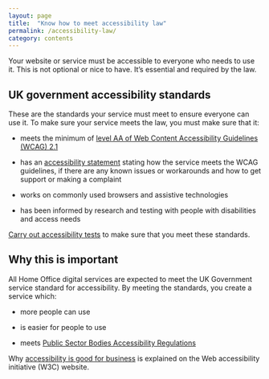 ```yaml
---
layout: page
title:  "Know how to meet accessibility law"
permalink: /accessibility-law/
category: contents
---
```



Your website or service must be accessible to everyone who needs to use it. This is not optional or nice to have. It’s essential and required by the law. 

## UK government accessibility standards 

These are the standards your service must meet to ensure everyone can use it. To make sure your service meets the law, you must make sure that it: 

* meets the minimum of [level AA of Web Content Accessibility Guidelines (WCAG) 2.1](https://www.w3.org/WAI/standards-guidelines/wcag/)  

* has an [accessibility statement](https://github.com/UKHomeOffice/playbook/edit/master/playbook/accessibility-statement) stating how the service meets the WCAG guidelines, if there are any known issues or workarounds and how to get support or making a complaint 

* works on commonly used browsers and assistive technologies 

* has been informed by research and testing with people with disabilities and access needs

[Carry out accessibility tests](https://github.com/UKHomeOffice/playbook/edit/master/playbook/accessibility-testing) to make sure that you meet these standards.

## Why this is important  

All Home Office digital services are expected to meet the UK Government service standard for accessibility. By meeting the standards, you create a service which: 

* more people can use   

* is easier for people to use 

* meets [Public Sector Bodies Accessibility Regulations](http://www.legislation.gov.uk/uksi/2018/952/made) 

Why [accessibility is good for business](https://www.w3.org/WAI/business-case/#is-there-a-business-case-for-accessibility) is explained on the Web accessibility initiative (W3C) website. 
